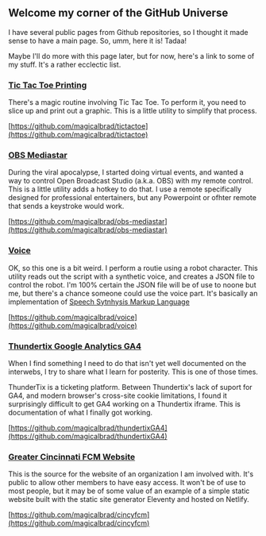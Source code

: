 ## Welcome my corner of the GitHub Universe

I have several public pages from Github repositories, so I thought it made sense to have a main page. So, umm, here it is! Tadaa!

Maybe I'll do more with this page later, but for now, here's a link to some of my stuff. It's a rather ecclectic list.

### [Tic Tac Toe Printing](https://github.com/magicalbrad/tictactoe)

There's a magic routine involving Tic Tac Toe. To perform it, you need to slice up and print out a graphic. This is a little utility to simplify that process.

[https://github.com/magicalbrad/tictactoe](https://github.com/magicalbrad/tictactoe)

### [OBS Mediastar](https://github.com/magicalbrad/obs-mediastar)

During the viral apocalypse, I started doing virtual events, and wanted a way to control Open Broadcast Studio (a.k.a. OBS) with my remote control. This is a little utility adds a hotkey to do that. I use a remote specifically designed for professional entertainers, but any Powerpoint or ofhter remote that sends a keystroke would work.

[https://github.com/magicalbrad/obs-mediastar](https://github.com/magicalbrad/obs-mediastar)

### [Voice](https://github.com/magicalbrad/voice)

OK, so this one is a bit weird. I perform a routie using a robot character. This utility reads out the script with a synthetic voice, and creates a JSON file to control the robot. I'm 100% certain the JSON file will be of use to noone but me, but there's a chance someone could use the voice part. It's basically an implementation of [Speech Sytnhysis Markup Language](https://cloud.google.com/text-to-speech/docs/ssml)

[https://github.com/magicalbrad/voice](https://github.com/magicalbrad/voice)

### [Thundertix Google Analytics GA4](https://github.com/magicalbrad/thundertixGA4)

When I find something I need to do that isn't yet well documented on the interwebs, I try to share what I learn for posterity. This is one of those times.

ThunderTix is a ticketing platform. Between Thundertix's lack of suport for GA4, and modern browser's cross-site cookie limitations, I found it surprisingly difficult to get GA4 working on a Thundertix iframe. This is documentation of what I finally got working. 

[https://github.com/magicalbrad/thundertixGA4](https://github.com/magicalbrad/thundertixGA4)

### [Greater Cincinnati FCM Website](https://github.com/magicalbrad/cincyfcm)

This is the source for the website of an organization I am involved with. It's public to allow other members to have easy access. It won't be of use to most people, but it may be of some value of an example of a simple static website built with the static site generator Eleventy and hosted on Netlify.

[https://github.com/magicalbrad/cincyfcm](https://github.com/magicalbrad/cincyfcm)
